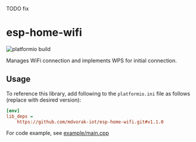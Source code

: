 TODO fix

# esp-home-wifi

![platformio build](https://github.com/mdvorak-iot/esp-home-wifi/workflows/platformio%20build/badge.svg)

Manages WiFi connection and implements WPS for initial connection.

## Usage

To reference this library, add following to the `platformio.ini` file as follows (replace with desired version):

```ini
[env]
lib_deps =
    https://github.com/mdvorak-iot/esp-home-wifi.git#v1.1.0
```

For code example, see [example/main.cpp](example/main.cpp)
